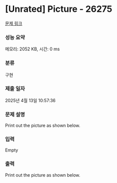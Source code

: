 # [Unrated] Picture - 26275 

[문제 링크](https://www.acmicpc.net/problem/26275) 

### 성능 요약

메모리: 2052 KB, 시간: 0 ms

### 분류

구현

### 제출 일자

2025년 4월 13일 10:57:36

### 문제 설명

<p>Print out the picture as shown below.</p>

### 입력 

 Empty

### 출력 

 <p>Print out the picture as shown below.</p>

